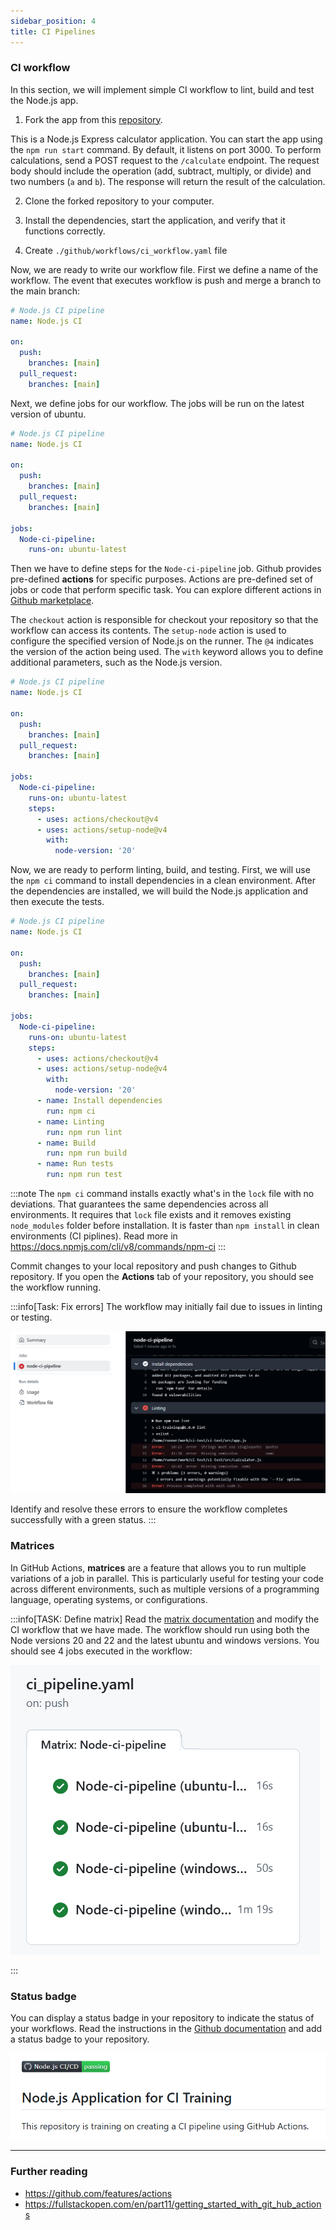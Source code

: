```yaml
---
sidebar_position: 4
title: CI Pipelines
---
```


### CI workflow

In this section, we will implement simple CI workflow to lint, build and test the Node.js app. 

1. Fork the app from this [repository](https://github.com/juhahinkula/ci-training.git).

This is a Node.js Express calculator application. You can start the app using the `npm run start` command. By default, it listens on port 3000. To perform calculations, send a POST request to the `/calculate` endpoint. The request body should include the operation (add, subtract, multiply, or divide) and two numbers (`a` and `b`). The response will return the result of the calculation.

2. Clone the forked repository to your computer.

3. Install the dependencies, start the application, and verify that it functions correctly.

4. Create `./github/workflows/ci_workflow.yaml` file

Now, we are ready to write our workflow file. First we define a name of the workflow. The event that executes workflow is push and merge a branch to the main branch:

```yaml
# Node.js CI pipeline
name: Node.js CI

on:
  push:
    branches: [main]
  pull_request:
    branches: [main]
```
Next, we define jobs for our workflow. The jobs will be run on the latest version of ubuntu.
```yaml
# Node.js CI pipeline
name: Node.js CI

on:
  push:
    branches: [main]
  pull_request:
    branches: [main]

jobs:
  Node-ci-pipeline:
    runs-on: ubuntu-latest
```
Then we have to define steps for the `Node-ci-pipeline` job. Github provides pre-defined **actions** for specific purposes. Actions are pre-defined set of jobs or code that perform specific task. You can explore different actions in [Github marketplace](https://github.com/marketplace?type=actions).

The `checkout` action is responsible for checkout your repository so that the workflow can access its contents. The `setup-node` action is used to configure the specified version of Node.js on the runner. The `@4` indicates the version of the action being used. The `with` keyword allows you to define additional parameters, such as the Node.js version.

```yaml
# Node.js CI pipeline
name: Node.js CI

on:
  push:
    branches: [main]
  pull_request:
    branches: [main]

jobs:
  Node-ci-pipeline:
    runs-on: ubuntu-latest
    steps:
      - uses: actions/checkout@v4
      - uses: actions/setup-node@v4
        with: 
          node-version: '20'

```
Now, we are ready to perform linting, build, and testing. First, we will use the `npm ci` command to install dependencies in a clean environment. After the dependencies are installed, we will build the Node.js application and then execute the tests.
```yaml
# Node.js CI pipeline
name: Node.js CI

on:
  push:
    branches: [main]
  pull_request:
    branches: [main]

jobs:
  Node-ci-pipeline:
    runs-on: ubuntu-latest
    steps:
      - uses: actions/checkout@v4
      - uses: actions/setup-node@v4
        with: 
          node-version: '20'
      - name: Install dependencies
        run: npm ci
      - name: Linting
        run: npm run lint
      - name: Build
        run: npm run build
      - name: Run tests
        run: npm run test
```
:::note
 The `npm ci` command installs exactly what's in the `lock` file with no deviations. That guarantees the same dependencies across all environments. It requires that `lock` file exists and it removes existing `node_modules` folder before installation. It is faster than `npm install` in clean environments (CI piplines). Read more in https://docs.npmjs.com/cli/v8/commands/npm-ci
:::

Commit changes to your local repository and push changes to Github repository. If you open the **Actions** tab of your repository, you should see the workflow running.

:::info[Task: Fix errors]
The workflow may initially fail due to issues in linting or testing. 

![Linting errors](./img/linter_errors.png)

Identify and resolve these errors to ensure the workflow completes successfully with a green status.
:::

### Matrices

In GitHub Actions, **matrices** are a feature that allows you to run multiple variations of a job in parallel. This is particularly useful for testing your code across different environments, such as multiple versions of a programming language, operating systems, or configurations.

:::info[TASK: Define matrix]
Read the [matrix documentation](https://docs.github.com/en/actions/writing-workflows/choosing-what-your-workflow-does/running-variations-of-jobs-in-a-workflow) and modify the CI workflow that we have made. The workflow should run using both the Node versions 20 and 22 and the latest ubuntu and windows versions. You should see 4 jobs executed in the workflow:

![Worflow matrix](./img//matrix.png)

:::

### Status badge

You can display a status badge in your repository to indicate the status of your workflows. Read the instructions in the [Github documentation](https://docs.github.com/en/actions/monitoring-and-troubleshooting-workflows/monitoring-workflows/adding-a-workflow-status-badge) and add a status badge to your repository.

![Worflow badge](./img//badge.png)

---
### Further reading
- https://github.com/features/actions
- https://fullstackopen.com/en/part11/getting_started_with_git_hub_actions
